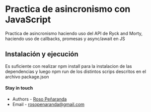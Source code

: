 # Practica de asincronismo con JavaScript

Practica de asincronismo haciendo uso del API de Ryck and Morty, haciendo uso de
callbacks, promesas y async/await en JS

## Instalación y ejecución

Es suficiente con realizar npm install para la instalacion de las dependencias y 
luego npm run  de los distintos scrips descritos en el archivo package.json

#### Stay in touch

- Authors - [Roso Peñaranda](https://github.com/RosoPenaranda/)
- Email - rosopenaranda@gmail.com